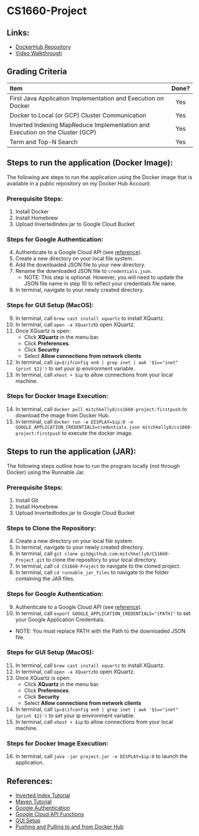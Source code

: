 # CS1660-Project

## Links:

- [DockerHub Repository](https://hub.docker.com/repository/docker/mitchkelly8/cs1660-project)
- [Video Walkthrough]()

## Grading Criteria

| Item | Done?  |
| :----- | :-: |
| First Java Application Implementation and Execution on Docker | Yes |
| Docker to Local (or GCP) Cluster Communication | Yes |
| Inverted Indexing MapReduce Implementation and Execution on the Cluster (GCP) | Yes |
| Term and Top-N Search | Yes |

## Steps to run the application (Docker Image):

The following are steps to run the application using the Docker image that is available in a public repository on my Docker Hub Account. 

### Prerequisite Steps:
1. Install Docker
2. Install Homebrew
3. Upload InvertedIndex.jar to Google Cloud Bucket

### Steps for Google Authentication: 
4. Authenticate to a Google Cloud API (see [reference](https://cloud.google.com/docs/authentication/getting-started#auth-cloud-implicit-java)).
5. Create a new directory on your local file system. 
6. Add the downloaded JSON file to your new directory. 
7. Rename the downloaded JSON file to `credentials.json`.
   - NOTE: This step is optional. However, you will need to update the JSON file name in step 10 to reflect your credentials file name. 
8. In terminal, navigate to your newly created directory. 

### Steps for GUI Setup (MacOS):
9. In terminal, call `brew cast install xquartz` to install XQuartz.
10. In terminal, call `open -a XQuartz`to open XQuartz.
11. Once XQuartz is open: 
    - Click **XQuartz** in the menu bar. 
    - Click **Preferences**. 
    - Click **Security**
    - Select **Allow connections from network clients**
12. In terminal, call `ip=$(ifconfig en0 | grep inet | awk '$1=="inet" {print $2}')` to set your ip environment variable.
13. In terminal, call `xhost + $ip` to allow connections from your local machine.

### Steps for Docker Image Execution: 
14. In terminal, call `docker pull mitchkelly8/cs1660-project:firstpush` to download the image from Docker Hub. 
15. In terminal, call `docker run -e DISPLAY=$ip:0 -e GOOGLE_APPLICATION_CREDENTIALS=credentials.json mitchkelly8/cs1660-project:firstpush` to execute the docker image. 

## Steps to run the application (JAR):

The following steps outline how to run the program locally (not through Docker) using the Runnable Jar. 

### Prerequisite Steps:
1. Install Git
2. Install Homebrew
3. Upload InvertedIndex.jar to Google Cloud Bucket

### Steps to Clone the Repository:
4. Create a new directory on your local file system. 
5. In terminal, navigate to your newly created directory. 
6. In terminal, call `git clone git@github.com:mitchkelly8/CS1660-Project.git` to clone the repository to your local directory. 
7. In terminal, call `cd CS1660-Project` to navigate to the cloned project.
8. In terminal, call `cd runnable_jar_files` to navigate to the folder containing the JAR files. 

### Steps for Google Authentication: 
9. Authenticate to a Google Cloud API (see [reference](https://cloud.google.com/docs/authentication/getting-started#auth-cloud-implicit-java)).
10. In terminal, call `export GOOGLE_APPLICATION_CREDENTIALS="[PATH]"` to set your Google Application Credentials. 
   - NOTE: You must replace PATH with the Path to the downloaded JSON file. 

### Steps for GUI Setup (MacOS):
11. In terminal, call `brew cast install xquartz` to install XQuartz.
12. In terminal, call `open -a XQuartz`to open XQuartz.
13. Once XQuartz is open: 
    - Click **XQuartz** in the menu bar. 
    - Click **Preferences**. 
    - Click **Security**
    - Select **Allow connections from network clients**
14. In terminal, call `ip=$(ifconfig en0 | grep inet | awk '$1=="inet" {print $2}')` to set your ip environment variable.
15. In terminal, call `xhost + $ip` to allow connections from your local machine.

### Steps for Docker Image Execution:
16. In terminal, call `java -jar project.jar -e DISPLAY=$ip:0` to launch the application.

## References:
- [Inverted Index Tutorial](https://acadgild.com/blog/building-inverted-index-mapreduce)
- [Maven Tutorial](https://youtu.be/sNEcpw8LPpo)
- [Google Authentication](https://cloud.google.com/docs/authentication/getting-started#auth-cloud-implicit-java)
- [Google Cloud API Functions](https://cloud.google.com/storage/docs/how-to)
- [GUI Setup](https://fredrikaverpil.github.io/2016/07/31/docker-for-mac-and-gui-applications/)
- [Pushing and Pulling to and from Docker Hub](https://ropenscilabs.github.io/r-docker-tutorial/04-Dockerhub.html)
